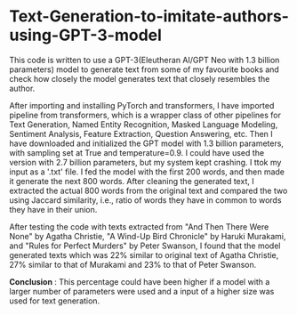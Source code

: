 # Text-Generation-to-imitate-authors-using-GPT-3-model

This code is written to use a GPT-3(Eleutheran AI/GPT Neo with 1.3 billion parameters) model to generate text from some of my favourite books and check how closely the model generates text that closely resembles the author.

After importing and installing PyTorch and transformers, I have imported pipeline from transformers, which is a wrapper class of other pipelines for Text Generation, Named Entity Recognition, Masked Language Modeling, Sentiment Analysis, Feature Extraction, Question Answering, etc.
Then I have downloaded and initialized the GPT model with 1.3 billion parameters, with sampling set at True and temperature=0.9. I could have used the version with 2.7 billion parameters, but my system kept crashing.
I ttok my input as a '.txt' file. I fed the model with the first 200 words, and then made it generate the next 800 words.
After cleaning the generated text, I extracted the actual 800 words from the original text and compared the two using Jaccard similarity, i.e., ratio of words they have in common to words they have in their union.


After testing the code with texts extracted from "And Then There Were None" by Agatha Christie, "A Wind-Up Bird Chronicle" by Haruki Murakami,
and "Rules for Perfect Murders" by Peter Swanson, I found that the model generated texts which was 22% similar to original text of Agatha Christie,
27% similar to that of Murakami and 23% to that of Peter Swanson.

<b>Conclusion</b> : This percentage could have been higher if a model with a larger number of parameters were used and a input of a higher size was used for text generation.

